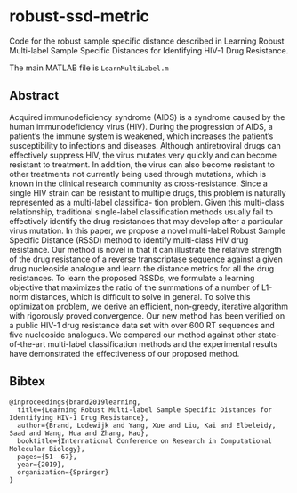 # robust-ssd-metric

Code for the robust sample specific distance described in Learning Robust Multi-label Sample Specific Distances for Identifying HIV-1 Drug Resistance.

The main MATLAB file is `LearnMultiLabel.m`

## Abstract

Acquired immunodeficiency syndrome (AIDS) is a syndrome caused by the human
immunodeficiency virus (HIV). During the progression of AIDS, a patient’s the
immune system is weakened, which increases the patient’s susceptibility to
infections and diseases. Although antiretroviral drugs can effectively suppress
HIV, the virus mutates very quickly and can become resistant to treatment. In
addition, the virus can also become resistant to other treatments not currently
being used through mutations, which is known in the clinical research community
as cross-resistance. Since a single HIV strain can be resistant to multiple
drugs, this problem is naturally represented as a multi-label classifica- tion
problem. Given this multi-class relationship, traditional single-label
classification methods usually fail to effectively identify the drug
resistances that may develop after a particular virus mutation. In this paper,
we propose a novel multi-label Robust Sample Specific Distance (RSSD) method to
identify multi-class HIV drug resistance. Our method is novel in that it can
illustrate the relative strength of the drug resistance of a reverse
transcriptase sequence against a given drug nucleoside analogue and learn the
distance metrics for all the drug resistances. To learn the proposed RSSDs, we
formulate a learning objective that maximizes the ratio of the summations of a
number of L1-norm distances, which is difficult to solve in general. To solve
this optimization problem, we derive an efficient, non-greedy, iterative
algorithm with rigorously proved convergence. Our new method has been verified
on a public HIV-1 drug resistance data set with over 600 RT sequences and five
nucleoside analogues.  We compared our method against other state-of-the-art
multi-label classification methods and the experimental results have
demonstrated the effectiveness of our proposed method.

## Bibtex

```
@inproceedings{brand2019learning,
  title={Learning Robust Multi-label Sample Specific Distances for Identifying HIV-1 Drug Resistance},
  author={Brand, Lodewijk and Yang, Xue and Liu, Kai and Elbeleidy, Saad and Wang, Hua and Zhang, Hao},
  booktitle={International Conference on Research in Computational Molecular Biology},
  pages={51--67},
  year={2019},
  organization={Springer}
}
```
